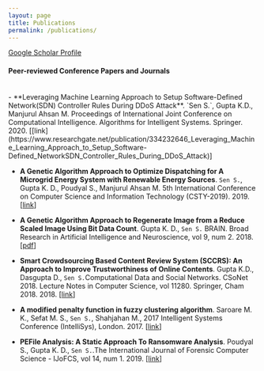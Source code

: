 ```yaml
---
layout: page
title: Publications
permalink: /publications/
---
```

[Google Scholar Profile](https://scholar.google.com/citations?user=cM6n59UAAAAJ&hl=en)
#### Peer-reviewed Conference Papers and Journals
<br>
- **Leveraging Machine Learning Approach to Setup Software-Defined Network(SDN) Controller Rules During DDoS Attack**. `Sen S.`, Gupta K.D., Manjurul Ahsan M. Proceedings of International Joint Conference on Computational Intelligence. Algorithms for Intelligent Systems. Springer. 2020.
[[link](https://www.researchgate.net/publication/334232646_Leveraging_Machine_Learning_Approach_to_Setup_Software-Defined_NetworkSDN_Controller_Rules_During_DDoS_Attack)]


- **A Genetic Algorithm Approach to Optimize Dispatching for A Microgrid Energy System with Renewable Energy Sources**. `Sen S.`, Gupta K. D., Poudyal S., Manjurul Ahsan M. 5th International Conference on Computer Science and Information Technology (CSTY-2019). 2019. [[link](https://aircconline.com/csit/abstract/v9n14/csit91401.html)]

- **A Genetic Algorithm Approach to Regenerate Image from a Reduce Scaled Image Using Bit Data Count**. Gupta K. D., `Sen S.` BRAIN. Broad Research in Artificial Intelligence and Neuroscience, vol 9, num 2. 2018.[[pdf](brain.edusoft.ro/index.php/brain/article/viewFile/805/934)] 

- **Smart Crowdsourcing Based Content Review System (SCCRS): An Approach to Improve Trustworthiness of Online Contents**. Gupta K.D., Dasgupta D., `Sen S.`Computational Data and Social Networks. CSoNet 2018. Lecture Notes in Computer Science, vol 11280. Springer, Cham 2018. 2018. [[link](https://www.researchgate.net/publication/329015916_Smart_Crowdsourcing_Based_Content_Review_System_SCCRS_An_Approach_to_Improve_Trustworthiness_of_Online_Contents_7th_International_Conference_CSoNet_2018_Shanghai_China_December_18-20_2018_Proceedings)]

- **A modified penalty function in fuzzy clustering algorithm**. Saroare M. K., Sefat M. S., `Sen S.`, Shahjahan M.,  2017 Intelligent Systems Conference (IntelliSys), London. 2017. [[link](https://ieeexplore.ieee.org/abstract/document/8324332)]

- **PEFile Analysis: A Static Approach To Ransomware Analysis**. Poudyal S., Gupta K. D., `Sen S.`.The International Journal of Forensic Computer Science - IJoFCS, vol 14, num 1. 2019. [[link](http://ijofcs.org/abstract-v14n1-pp04.html)]
